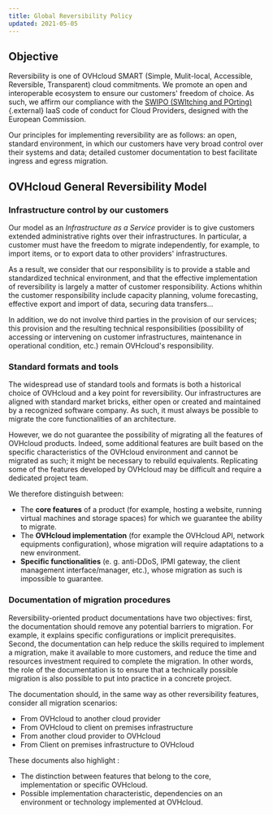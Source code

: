```yaml
---
title: Global Reversibility Policy
updated: 2021-05-05
---
```



## Objective

Reversibility is one of OVHcloud SMART (Simple, Mulit-local, Accessible, Reversible, Transparent) cloud commitments. We promote an open and interoperable ecosystem to ensure our customers' freedom of choice. As such, we affirm our compliance with the [SWIPO (SWItching and POrting)](https://swipo.eu/download-section/copyrighted-downloads/){.external} IaaS code of conduct for Cloud Providers, designed with the European Commission.

Our principles for implementing reversibility are as follows: an open, standard environment, in which our customers have very broad control over their systems and data; detailed customer documentation to best facilitate ingress and egress migration.

## OVHcloud General Reversibility Model

### Infrastructure control by our customers

Our model as an *Infrastructure as a Service* provider is to give customers extended administrative rights over their infrastructures. In particular, a customer must have the freedom to migrate independently, for example, to import items, or to export data to other providers' infrastructures.

As a result, we consider that our responsibility is to provide a stable and standardized technical environment, and that the effective implementation of reversibility is largely a matter of customer responsibility. Actions whithin the customer responsibility include capacity planning, volume forecasting, effective export and import of data, securing data transfers...

In addition, we do not involve third parties in the provision of our services; this provision and the resulting technical responsibilities (possibility of accessing or intervening on customer infrastructures, maintenance in operational condition, etc.) remain OVHcloud's responsibility.

### Standard formats and tools

The widespread use of standard tools and formats is both a historical choice of OVHcloud and a key point for reversibility. Our infrastructures are aligned with standard market bricks, either open or created and maintained by a recognized software company. As such, it must always be possible to migrate the core functionalities of an architecture.

However, we do not guarantee the possibility of migrating all the features of OVHcloud products. Indeed, some additional features are built based on the specific characteristics of the OVHcloud environment and cannot be migrated as such; it might be necessary to rebuild equivalents. Replicating some of the features developed by OVHcloud may be difficult and require a dedicated project team.

We therefore distinguish between:

- The **core features** of a product (for example, hosting a website, running virtual machines and storage spaces) for which we guarantee the ability to migrate.
- The **OVHcloud implementation** (for example the OVHcloud API, network equipments configuration), whose migration will require adaptations to a new environment.
- **Specific functionalities** (e. g. anti-DDoS, IPMI gateway, the client management interface/manager, etc.), whose migration as such is impossible to guarantee.

### Documentation of migration procedures

Reversibility-oriented product documentations have two objectives: first, the documentation should remove any potential barriers to migration. For example, it explains specific configurations or implicit prerequisites. Second, the documentation can help reduce the skills required to implement a migration, make it available to more customers, and reduce the time and resources investment required to complete the migration. In other words, the role of the documentation is to ensure that a technically possible migration is also possible to put into practice in a concrete project.

The documentation should, in the same way as other reversibility features, consider all migration scenarios:

- From OVHcloud to another cloud provider
- From OVHcloud to client on premises infrastructure
- From another cloud provider to OVHcloud
- From Client on premises infrastructure to OVHcloud

These documents also highlight :

- The distinction between features that belong to the core, implementation or specific OVHcloud.
- Possible implementation characteristic, dependencies on an environment or technology implemented at OVHcloud.
